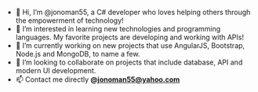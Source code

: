 - 👋 Hi, I’m @jonoman55, a C# developer who loves helping others through the empowerment of technology!
- 👀 I’m interested in learning new technologies and programming languages. My favorite projects are developing and working with APIs!
- 🌱 I’m currently working on new projects that use AngularJS, Bootstrap, Node.js and MongoDB, to name a few. 
- 💞️ I’m looking to collaborate on projects that include database, API and modern UI development. 
- 📫 Contact me directly <b>@</b><b href="mailto:jonoman55@yahoo.com">jonoman55@yahoo.com</b>

<!---
jonoman55/jonoman55 is a ✨ special ✨ repository because its `README.md` (this file) appears on your GitHub profile.
You can click the Preview link to take a look at your changes.
--->
